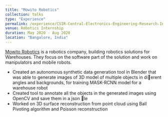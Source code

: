 ```yaml
---
title: "Mowito Robotics"
collection: talks
type: "Experience"
permalink: /experience/CSIR-Central-Electronics-Engineering-Research-Institute
venue: Robotics Internship
duration: May 2020 - Aug 2020
location: "Bangalore, India"
---
```


 [Mowito Robotics](https://mowito.in/) is a robotics company, building robotics solutions for Warehouses. They focus on the software part of the solution and work on manipulators and mobile robots.

- Created an autonomous synthetic data generation tool in Blender that was able to generate images of 3D model
of multiple objects in dierent angles and backgrounds, for training MASK-RCNN model for a warehouse robot
- Created tool to annotate all the objects in the generated images using OpenCV and save them in a json le
- Worked on 3D surface reconstruction from point cloud using Ball Pivoting algorithm and Poisson reconstruction
